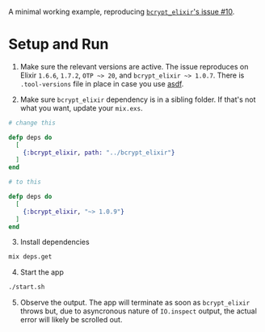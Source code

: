 A minimal working example, reproducing [`bcrypt_elixir`'s issue #10](https://github.com/riverrun/bcrypt_elixir/issues/10).

# Setup and Run

1. Make sure the relevant versions are active. The issue reproduces on Elixir `1.6.6`, `1.7.2`, `OTP ~> 20`, and `bcrypt_elixir ~> 1.0.7`. There is `.tool-versions` file in place in case you use [asdf](https://github.com/asdf-vm/asdf).

2. Make sure `bcrypt_elixir` dependency is in a sibling folder. If that's not what you want, update your `mix.exs`.

```elixir
# change this

defp deps do
  [
    {:bcrypt_elixir, path: "../bcrypt_elixir"}
  ]
end

# to this

defp deps do
  [
    {:bcrypt_elixir, "~> 1.0.9"}
  ]
end
```

3. Install dependencies
```bash
mix deps.get
```

4. Start the app
```bash
./start.sh
```

5. Observe the output. The app will terminate as soon as `bcrypt_elixir` throws but, due to asyncronous nature of `IO.inspect` output, the actual error will likely be scrolled out.
